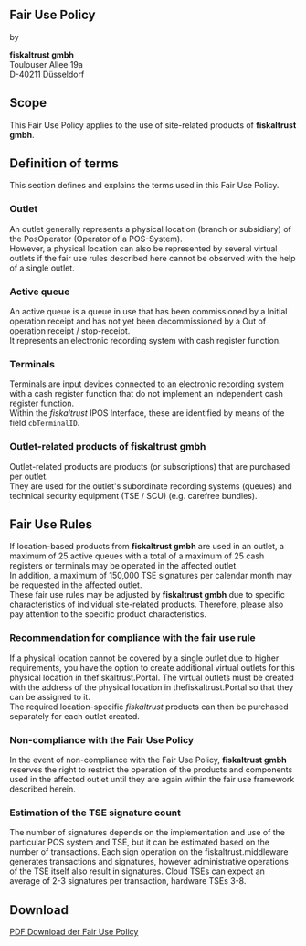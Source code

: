 
## Fair Use Policy

by
  
**fiskaltrust gmbh**  
Toulouser Allee 19a  
D-40211 Düsseldorf  

## Scope
This Fair Use Policy applies to the use of site-related products of **fiskaltrust gmbh**.

## Definition of terms

This section defines and explains the terms used in this Fair Use Policy.

### Outlet

An outlet generally represents a physical location (branch or subsidiary) of the PosOperator (Operator of a POS-System).  
However, a physical location can also be represented by several virtual outlets if the fair use rules described here cannot be observed with the help of a single outlet. 

### Active queue

An active queue is a queue in use that has been commissioned by a Initial operation receipt and has not yet been decommissioned by a Out of operation receipt / stop-receipt.  
It represents an electronic recording system with cash register function. 

### Terminals

Terminals are input devices connected to an electronic recording system with a cash register function that do not implement an independent cash register function.  
Within the _fiskaltrust_ IPOS Interface, these are identified by means of the field `cbTerminalID`. 

### Outlet-related products of fiskaltrust gmbh

Outlet-related products are products (or subscriptions) that are purchased per outlet.  
They are used for the outlet's subordinate recording systems (queues) and technical security equipment (TSE / SCU) (e.g. carefree bundles).

## Fair Use Rules 

If location-based products from **fiskaltrust gmbh** are used in an outlet, a maximum of 25 active queues with a total of a maximum of 25 cash registers or terminals may be operated in the affected outlet.  
In addition, a maximum of 150,000 TSE signatures per calendar month may be requested in the affected outlet.  
These fair use rules may be adjusted by **fiskaltrust gmbh** due to specific characteristics of individual site-related products. Therefore, please also pay attention to the specific product characteristics.

### Recommendation for compliance with the fair use rule

If a physical location cannot be covered by a single outlet due to higher requirements, you have the option to create additional virtual outlets for this physical location in thefiskaltrust.Portal. The virtual outlets must be created with the address of the physical location in thefiskaltrust.Portal so that they can be assigned to it.  
The required location-specific _fiskaltrust_ products can then be purchased separately for each outlet created.

### Non-compliance with the Fair Use Policy

In the event of non-compliance with the Fair Use Policy, **fiskaltrust gmbh** reserves the right to restrict the operation of the products and components used in the affected outlet until they are again within the fair use framework described herein.

### Estimation of the TSE signature count

The number of signatures depends on the implementation and use of the particular POS system and TSE, but it can be estimated based on the number of transactions. Each sign operation on the fiskaltrust.middleware generates transactions and signatures, however administrative operations of the TSE itself also result in signatures. Cloud TSEs can expect an average of 2-3 signatures per transaction, hardware TSEs 3-8.


## Download 

[PDF Download der Fair Use Policy](media/market-de-fair-use-policy.pdf)